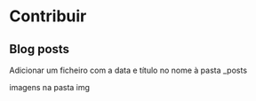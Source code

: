 # Contribuir 

## Blog posts
Adicionar um ficheiro com a data e título no nome à pasta _posts

imagens na pasta img
